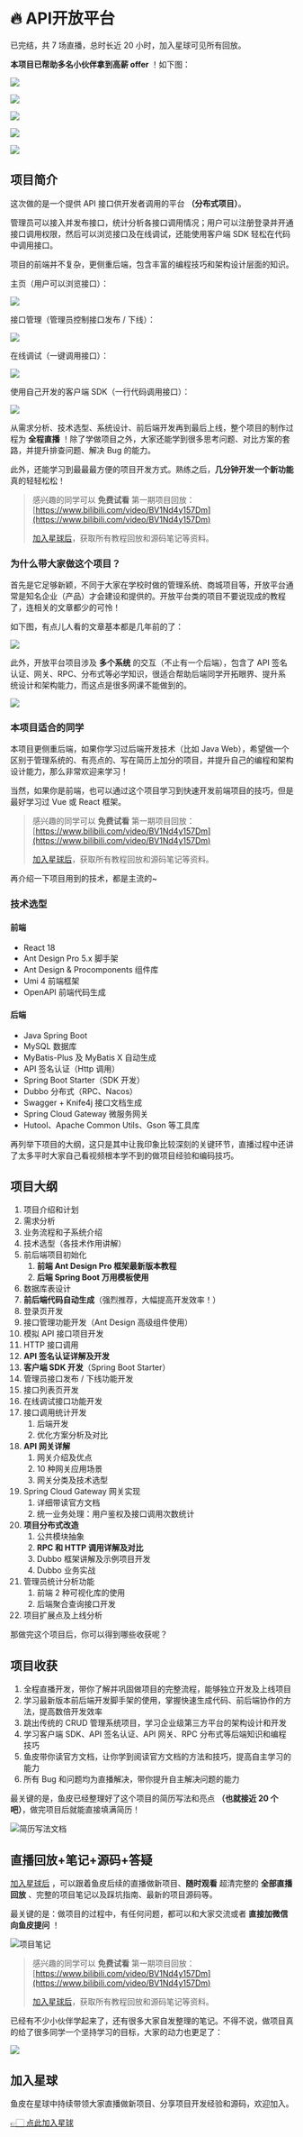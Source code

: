 # 🔥 API开放平台

已完结，共 7 场直播，总时长近 20 小时，加入星球可见所有回放。

**本项目已帮助多名小伙伴拿到高薪 offer** ！如下图：

![](https://yupi.icu/img/image-20230303094640912.png)

![](https://yupi.icu/img/image-20230303094502786.png)

![](https://yupi.icu/img/701677641926_.pic.jpg)

![](https://yupi.icu/img/791677800639_.pic.jpg)

![](https://yupi.icu/img/781677764412_.pic.jpg)



## 项目简介

这次做的是一个提供 API 接口供开发者调用的平台 **（分布式项目）**。

管理员可以接入并发布接口，统计分析各接口调用情况；用户可以注册登录并开通接口调用权限，然后可以浏览接口及在线调试，还能使用客户端 SDK 轻松在代码中调用接口。

项目的前端并不复杂，更侧重后端，包含丰富的编程技巧和架构设计层面的知识。

主页（用户可以浏览接口）：

![](https://yupi.icu/img/1673399530597-2748898e-9f88-4329-85fc-f7bcdba3ae8a-20230111115648959-20230111123136346.png)

接口管理（管理员控制接口发布 / 下线）：

![](https://yupi.icu/img/1673399741446-9627305d-cd5e-4dbf-b51a-fc249d2206db-20230111115649247-20230111123136831.png)

在线调试（一键调用接口）：

![](https://yupi.icu/img/1673399936177-ae0942ec-f0cc-4481-b101-b109e849b3be-20230111115649455-20230111123137336.png)

使用自己开发的客户端 SDK（一行代码调用接口）：

![](https://yupi.icu/img/1673400021340-08220e8e-3aaf-4ca6-bdd6-c7165402151e-20230111115649702-20230111123137448.png)

从需求分析、技术选型、系统设计、前后端开发再到最后上线，整个项目的制作过程为 **全程直播** ！除了学做项目之外，大家还能学到很多思考问题、对比方案的套路，并提升排查问题、解决 Bug 的能力。

此外，还能学习到最最最方便的项目开发方式。熟练之后，**几分钟开发一个新功能** 真的轻轻松松！

> 感兴趣的同学可以 **免费试看** 第一期项目回放：[https://www.bilibili.com/video/BV1Nd4y157Dm](https://www.bilibili.com/video/BV1Nd4y157Dm)
>
> [加入星球后](加入星球.md)，获取所有教程回放和源码笔记等资料。



### 为什么带大家做这个项目？

首先是它足够新颖，不同于大家在学校时做的管理系统、商城项目等，开放平台通常是知名企业（产品）才会建设和提供的。开放平台类的项目不要说现成的教程了，连相关的文章都少的可怜！

如下图，有点儿人看的文章基本都是几年前的了：

![](https://yupi.icu/img/1673320096281-17d8c09b-93c2-456c-b805-dace09605e7e-20230111115805410-20230111123137942.png)

此外，开放平台项目涉及 **多个系统** 的交互（不止有一个后端），包含了 API 签名认证、网关、RPC、分布式等必学知识，很适合帮助后端同学开拓眼界、提升系统设计和架构能力，而这点是很多网课不能做到的。

![](https://yupi.icu/img/1673400300009-9d6c7262-d1e8-4484-8386-e1971a423b56-20230111115805577-20230111123138048.png)



### 本项目适合的同学

本项目更侧重后端，如果你学习过后端开发技术（比如 Java Web），希望做一个区别于管理系统的、有亮点的、写在简历上加分的项目，并提升自己的编程和架构设计能力，那么非常欢迎来学习！

当然，如果你是前端，也可以通过这个项目学习到快速开发前端项目的技巧，但是最好学习过 Vue 或 React 框架。

> 感兴趣的同学可以 **免费试看** 第一期项目回放：[https://www.bilibili.com/video/BV1Nd4y157Dm](https://www.bilibili.com/video/BV1Nd4y157Dm)
>
> [加入星球后](加入星球.md)，获取所有教程回放和源码笔记等资料。



再介绍一下项目用到的技术，都是主流的~



### 技术选型

#### 前端

- React 18
- Ant Design Pro 5.x 脚手架
- Ant Design & Procomponents 组件库
- Umi 4 前端框架
- OpenAPI 前端代码生成



#### 后端

- Java Spring Boot
- MySQL 数据库
- MyBatis-Plus 及 MyBatis X 自动生成
- API 签名认证（Http 调用）
- Spring Boot Starter（SDK 开发）
- Dubbo 分布式（RPC、Nacos）
- Swagger + Knife4j 接口文档生成
- Spring Cloud Gateway 微服务网关
- Hutool、Apache Common Utils、Gson 等工具库



再列举下项目的大纲，这只是其中让我印象比较深刻的关键环节，直播过程中还讲了太多平时大家自己看视频根本学不到的做项目经验和编码技巧。



## 项目大纲

1. 项目介绍和计划
2. 需求分析
3. 业务流程和子系统介绍
4. 技术选型（各技术作用讲解）
5. 前后端项目初始化
   1. **前端 Ant Design Pro 框架最新版本教程**
   2. **后端 Spring Boot 万用模板使用**
6. 数据库表设计
7. **前后端代码自动生成**（强烈推荐，大幅提高开发效率！）
8. 登录页开发
9. 接口管理功能开发（Ant Design 高级组件使用）
10. 模拟 API 接口项目开发
11. HTTP 接口调用
12. **API 签名认证详解及开发**
13. **客户端 SDK 开发**（Spring Boot Starter）
14. 管理员接口发布 / 下线功能开发
15. 接口列表页开发
16. 在线调试接口功能开发
17. 接口调用统计开发
    1. 后端开发
    2. 优化方案分析及对比
18. **API 网关详解**
    1. 网关介绍及优点
    2. 10 种网关应用场景
    3. 网关分类及技术选型
19. Spring Cloud Gateway 网关实现
    1. 详细带读官方文档
    2. 统一业务处理：用户鉴权及接口调用次数统计
20. **项目分布式改造**
    1. 公共模块抽象
    2. **RPC 和 HTTP 调用详解及对比**
    3. Dubbo 框架讲解及示例项目开发
    4. Dubbo 业务实战
21. 管理员统计分析功能
    1. 前端 2 种可视化库的使用
    2. 后端聚合查询接口开发
22. 项目扩展点及上线分析



那做完这个项目后，你可以得到哪些收获呢？



## 项目收获

1. 全程直播开发，带你了解并巩固做项目的完整流程，能够独立开发及上线项目
2. 学习最新版本前后端开发脚手架的使用，掌握快速生成代码、前后端协作的方法，提高数倍开发效率
3. 跳出传统的 CRUD 管理系统项目，学习企业级第三方平台的架构设计和开发
4. 学习客户端 SDK、API 签名认证、API 网关、RPC 分布式等后端知识和编程技巧
5. 鱼皮带你读官方文档，让你学到阅读官方文档的方法和技巧，提高自主学习的能力
6. 所有 Bug 和问题均为直播解决，带你提升自主解决问题的能力



最关键的是，鱼皮已经整理好了这个项目的简历写法和亮点 **（也就接近 20 个吧）**，做完项目后就能直接填满简历！

![简历写法文档](https://yupi.icu/img/image-20230111121050285.png)




## 直播回放+笔记+源码+答疑

[加入星球后](加入星球.md) ，可以跟着鱼皮后续的直播做新项目、**随时观看** 超清完整的 **全部直播回放** 、完整的项目笔记以及踩坑指南、最新的项目源码等。

最关键的是：做项目的过程中，有任何问题，都可以和大家交流或者 **直接加微信向鱼皮提问** ！

![项目笔记](https://yupi.icu/img/image-20230111121306473.png)

> 感兴趣的同学可以 **免费试看** 第一期项目回放：[https://www.bilibili.com/video/BV1Nd4y157Dm](https://www.bilibili.com/video/BV1Nd4y157Dm)
>
> [加入星球后](加入星球.md)，获取所有教程回放和源码笔记等资料。



已经有不少小伙伴学起来了，还有很多大家自发整理的笔记。不得不说，做项目真的给了很多同学一个坚持学习的目标，大家的动力也更足了：

![](https://yupi.icu/img/image-20230111121645038.png)



## 加入星球

鱼皮在星球中持续带领大家直播做新项目、分享项目开发经验和源码，欢迎加入。

[👉🏻 点此加入星球](加入星球.md)


